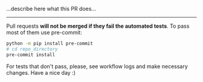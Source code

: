 

...describe here what this PR does...


---

Pull requests **will not be merged if they fail the automated tests**.
To pass most of them use pre-commit:

```bash
python -m pip install pre-commit
# cd repo_directory
pre-commit install
```
For tests that don't pass, please, see workflow logs and make necessary changes.
Have a nice day :)